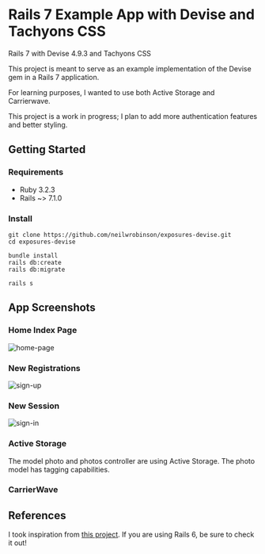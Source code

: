 # Rails 7 Example App with Devise and Tachyons CSS
Rails 7 with Devise 4.9.3 and Tachyons CSS

This project is meant to serve as an example implementation of the Devise gem in a Rails 7 application. 

For learning purposes, I wanted to use both Active Storage and Carrierwave. 

This project is a work in progress; I plan to add more authentication features and better styling.

## Getting Started

### Requirements
- Ruby 3.2.3
- Rails ~> 7.1.0

### Install

```
git clone https://github.com/neilwrobinson/exposures-devise.git
cd exposures-devise

bundle install
rails db:create
rails db:migrate

rails s
```

## App Screenshots

### Home Index Page
![home-page](/media/2022-06-08-150451_1600x900_scrot.png)

### New Registrations

![sign-up](/media/2022-06-08-150511_1600x900_scrot.png)

### New Session

![sign-in](/media/2022-06-08-150325_1600x900_scrot.png)

### Active Storage

The model photo and photos controller are using Active Storage. The photo model has tagging capabilities.

### CarrierWave



## References

I took inspiration from [this project](https://github.com/imhta/rails_6_devise_example). If you are using Rails 6, be sure to check it out!